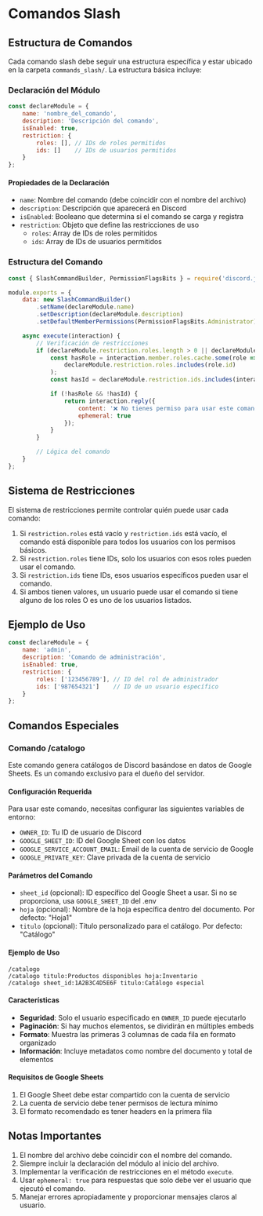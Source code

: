 # Comandos Slash

## Estructura de Comandos

Cada comando slash debe seguir una estructura específica y estar ubicado en la carpeta `commands_slash/`. La estructura básica incluye:

### Declaración del Módulo

```javascript
const declareModule = {
    name: 'nombre_del_comando',
    description: 'Descripción del comando',
    isEnabled: true,
    restriction: {
        roles: [], // IDs de roles permitidos
        ids: []    // IDs de usuarios permitidos
    }
};
```

#### Propiedades de la Declaración

- `name`: Nombre del comando (debe coincidir con el nombre del archivo)
- `description`: Descripción que aparecerá en Discord
- `isEnabled`: Booleano que determina si el comando se carga y registra
- `restriction`: Objeto que define las restricciones de uso
  - `roles`: Array de IDs de roles permitidos
  - `ids`: Array de IDs de usuarios permitidos

### Estructura del Comando

```javascript
const { SlashCommandBuilder, PermissionFlagsBits } = require('discord.js');

module.exports = {
    data: new SlashCommandBuilder()
        .setName(declareModule.name)
        .setDescription(declareModule.description)
        .setDefaultMemberPermissions(PermissionFlagsBits.Administrator),

    async execute(interaction) {
        // Verificación de restricciones
        if (declareModule.restriction.roles.length > 0 || declareModule.restriction.ids.length > 0) {
            const hasRole = interaction.member.roles.cache.some(role => 
                declareModule.restriction.roles.includes(role.id)
            );
            const hasId = declareModule.restriction.ids.includes(interaction.user.id);

            if (!hasRole && !hasId) {
                return interaction.reply({
                    content: '❌ No tienes permiso para usar este comando.',
                    ephemeral: true
                });
            }
        }

        // Lógica del comando
    }
};
```

## Sistema de Restricciones

El sistema de restricciones permite controlar quién puede usar cada comando:

1. Si `restriction.roles` está vacío y `restriction.ids` está vacío, el comando está disponible para todos los usuarios con los permisos básicos.
2. Si `restriction.roles` tiene IDs, solo los usuarios con esos roles pueden usar el comando.
3. Si `restriction.ids` tiene IDs, esos usuarios específicos pueden usar el comando.
4. Si ambos tienen valores, un usuario puede usar el comando si tiene alguno de los roles O es uno de los usuarios listados.

## Ejemplo de Uso

```javascript
const declareModule = {
    name: 'admin',
    description: 'Comando de administración',
    isEnabled: true,
    restriction: {
        roles: ['123456789'], // ID del rol de administrador
        ids: ['987654321']    // ID de un usuario específico
    }
};
```

## Comandos Especiales

### Comando /catalogo

Este comando genera catálogos de Discord basándose en datos de Google Sheets. Es un comando exclusivo para el dueño del servidor.

#### Configuración Requerida

Para usar este comando, necesitas configurar las siguientes variables de entorno:

- `OWNER_ID`: Tu ID de usuario de Discord
- `GOOGLE_SHEET_ID`: ID del Google Sheet con los datos
- `GOOGLE_SERVICE_ACCOUNT_EMAIL`: Email de la cuenta de servicio de Google
- `GOOGLE_PRIVATE_KEY`: Clave privada de la cuenta de servicio

#### Parámetros del Comando

- `sheet_id` (opcional): ID específico del Google Sheet a usar. Si no se proporciona, usa `GOOGLE_SHEET_ID` del .env
- `hoja` (opcional): Nombre de la hoja específica dentro del documento. Por defecto: "Hoja1"
- `titulo` (opcional): Título personalizado para el catálogo. Por defecto: "Catálogo"

#### Ejemplo de Uso

```
/catalogo 
/catalogo titulo:Productos disponibles hoja:Inventario
/catalogo sheet_id:1A2B3C4D5E6F titulo:Catálogo especial
```

#### Características

- **Seguridad**: Solo el usuario especificado en `OWNER_ID` puede ejecutarlo
- **Paginación**: Si hay muchos elementos, se dividirán en múltiples embeds
- **Formato**: Muestra las primeras 3 columnas de cada fila en formato organizado
- **Información**: Incluye metadatos como nombre del documento y total de elementos

#### Requisitos de Google Sheets

1. El Google Sheet debe estar compartido con la cuenta de servicio
2. La cuenta de servicio debe tener permisos de lectura mínimo
3. El formato recomendado es tener headers en la primera fila

## Notas Importantes

1. El nombre del archivo debe coincidir con el nombre del comando.
2. Siempre incluir la declaración del módulo al inicio del archivo.
3. Implementar la verificación de restricciones en el método `execute`.
4. Usar `ephemeral: true` para respuestas que solo debe ver el usuario que ejecutó el comando.
5. Manejar errores apropiadamente y proporcionar mensajes claros al usuario. 